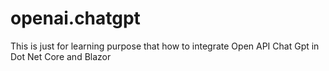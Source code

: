 # openai.chatgpt
This is just for learning purpose that how to integrate Open API Chat Gpt in Dot Net Core and Blazor
